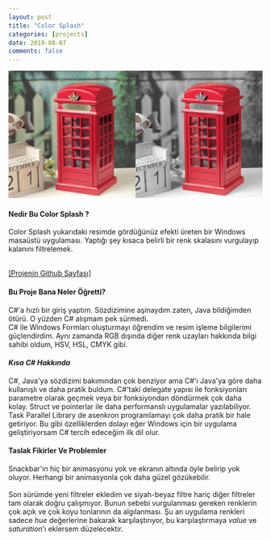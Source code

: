 ```yaml
---
layout: post
title: "Color Splash"
categories: [projects]
date: 2019-08-07
comments: false
---
```


![ScreenShot](https://github.com/aeren108/color_splash/blob/master/pics/telefon_ornek.jpg?raw=true)

#### **Nedir Bu Color Splash ?**
Color Splash yukarıdaki resimde gördüğünüz efekti üreten bir Windows masaüstü uygulaması. Yaptığı şey kısaca belirli bir renk skalasını vurgulayıp kalanını filtrelemek.<br><br>

[[Projenin Github Sayfası]](https://github.com/aeren108/color_splash)

#### **Bu Proje Bana Neler Öğretti?**
C#'a hızlı bir giriş yaptım. Sözdizimine aşinaydım zaten, Java bildiğimden ötürü. O yüzden C# alışmam pek sürmedi.<br>
C# ile Windows Formları oluşturmayı öğrendim ve resim işleme bilgilerimi güçlendirdim. Aynı zamanda RGB dışında diğer renk uzayları hakkında bilgi sahibi oldum, HSV, HSL, CMYK gibi.

#### *Kısa C# Hakkında*
C#, Java'ya sözdizimi bakımından çok benziyor ama C#'ı Java'ya göre daha kullanışlı ve daha pratik buldum. C#'taki delegate yapısı ile fonksiyonları parametre olarak geçmek veya bir fonksiyondan döndürmek çok daha kolay. Struct ve pointerlar ile daha performanslı uygulamalar yazılabiliyor. Task Parallel Library de asenkron programlamayı çok daha pratik bir hale getiriyor. Bu gibi özelliklerden dolayı eğer Windows için bir uygulama geliştiriyorsam C# tercih edeceğim ilk dil olur.

#### **Taslak Fikirler Ve Problemler**
Snackbar'ın hiç bir animasyonu yok ve ekranın altında öyle belirip yok oluyor. Herhangi bir animasyonla çok daha güzel gözükebilir.<br><br>
Son sürümde yeni filtreler ekledim ve siyah-beyaz filtre hariç diğer filtreler tam olarak doğru çalışmıyor. Bunun sebebi vurgulanması gereken renklerin çok açık ve çok koyu tonlarının da algılanması. Şu an uygulama renkleri sadece <i>hue</i> değerlerine bakarak karşılaştırıyor, bu karşılaştırmaya <i>value </i> ve <i>saturation</i>'ı eklersem düzelecektir.